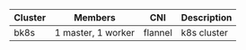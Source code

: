 Cluster | Members | CNI | Description
------- | ------- | --- | -----------
bk8s | 1 master, 1 worker | flannel | k8s cluster
